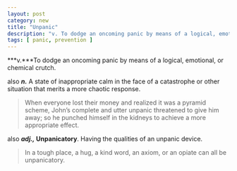 ```yaml
---
layout: post
category: new
title: "Unpanic"
description: "v. To dodge an oncoming panic by means of a logical, emotional, or chemical crutch. n.  A state of inappropriate calm in the face of a catastrophe or other situation that merits a more chaotic response. ex. When they everyone lost their money and realized it was a pyramid..."
tags: [ panic, prevention ]
---
```


***v.***To dodge an oncoming panic by means of a logical, emotional, or chemical crutch.

also ***n.*** A state of inappropriate calm in the face of a catastrophe or other situation that merits a more chaotic response.

> When everyone lost their money and realized it was a pyramid scheme, John&#8217;s complete and utter unpanic threatened to give him away; so he punched himself in the kidneys to achieve a more appropriate effect.

also ***adj.,* Unpanicatory**. Having the qualities of an unpanic device.

> In a tough place, a hug, a kind word, an axiom, or an opiate can all be unpanicatory.

